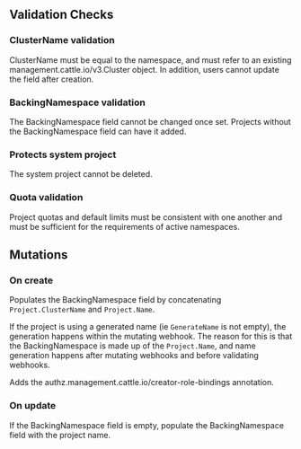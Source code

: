 ## Validation Checks

### ClusterName validation

ClusterName must be equal to the namespace, and must refer to an existing management.cattle.io/v3.Cluster object. In addition, users cannot update the field after creation. 

### BackingNamespace validation
The BackingNamespace field cannot be changed once set. Projects without the BackingNamespace field can have it added.

### Protects system project

The system project cannot be deleted.

### Quota validation

Project quotas and default limits must be consistent with one another and must be sufficient for the requirements of active namespaces.

## Mutations

### On create

Populates the BackingNamespace field by concatenating `Project.ClusterName` and `Project.Name`.

If the project is using a generated name (ie `GenerateName` is not empty), the generation happens within the mutating webhook.
The reason for this is that the BackingNamespace is made up of the `Project.Name`, and name generation happens after mutating webhooks and before validating webhooks.

Adds the authz.management.cattle.io/creator-role-bindings annotation.

### On update

If the BackingNamespace field is empty, populate the BackingNamespace field with the project name.
